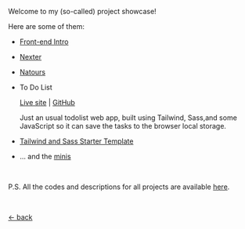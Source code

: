 Welcome to my (so-called) project showcase!

Here are some of them:

-   [Front-end Intro](https://mufidu.com/projects/frontend-intro)
-   [Nexter](https://mufidu.com/projects/nexter)
-   [Natours](https://mufidu.com/projects/natours)
-   To Do List

    [Live site](https://mufidu.github.io/todolist/) | [GitHub](https://github.com/mufidu/todolist/)

    Just an usual todolist web app, built using Tailwind, Sass,and some JavaScript so it can save the tasks to the browser local storage.

-   [Tailwind and Sass Starter Template](https://mufidu.com/projects/tailwind-sass-starter/)
-   ... and the [minis](https://mufidu.com/projects/minis)

<br>

P.S. All the codes and descriptions for all projects are available [here](https://github.com/mufidu/mufidu.com/tree/main/projects).

<br>

[&larr; back](https://mufidu.com)

